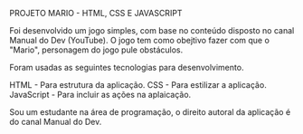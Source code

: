 PROJETO MARIO - HTML, CSS E JAVASCRIPT

Foi desenvolvido um jogo simples, com base no conteúdo disposto no canal Manual do Dev (YouTube). 
O jogo tem como obejtivo fazer com que o "Mario", personagem do jogo pule obstáculos.

Foram usadas as seguintes tecnologias para desenvolvimento.

HTML - Para estrutura da aplicação.
CSS - Para estilizar a aplicação.
JavaScript - Para incluir as ações na aplaicação.

Sou um estudante na área de programação, o direito autoral da aplicação é do canal Manual do Dev. 
